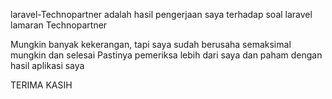 laravel-Technopartner adalah hasil pengerjaan saya terhadap soal laravel lamaran Technopartner

Mungkin banyak kekerangan, tapi saya sudah berusaha semaksimal mungkin dan selesai
Pastinya pemeriksa lebih dari saya dan paham dengan hasil aplikasi saya

TERIMA KASIH

